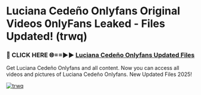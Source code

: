 # Luciana Cedeño Onlyfans Original Videos 0nlyFans Leaked - Files Updated! (trwq)

<h3>🔴 CLICK HERE 🌐==►► <a href="https://tinyurl.com/ms9xzufz" rel="nofollow">Luciana Cedeño Onlyfans Updated Files</a></h3>

Get Luciana Cedeño Onlyfans and all content. Now you can access all videos and pictures of Luciana Cedeño Onlyfans. New Updated Files 2025!

[![trwq](https://i.imgur.com/ppqm5kG.gif)](https://tinyurl.com/ms9xzufz)
